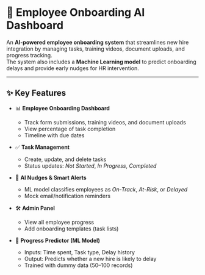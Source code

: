 # 🚀 Employee Onboarding AI Dashboard

An **AI-powered employee onboarding system** that streamlines new hire integration by managing tasks, training videos, document uploads, and progress tracking.  
The system also includes a **Machine Learning model** to predict onboarding delays and provide early nudges for HR intervention.

---

## ✨ Key Features

- 📊 **Employee Onboarding Dashboard**  
  - Track form submissions, training videos, and document uploads  
  - View percentage of task completion  
  - Timeline with due dates  

- ✅ **Task Management**  
  - Create, update, and delete tasks  
  - Status updates: *Not Started*, *In Progress*, *Completed*  

- 🤖 **AI Nudges & Smart Alerts**  
  - ML model classifies employees as *On-Track*, *At-Risk*, or *Delayed*  
  - Mock email/notification reminders  

- 🛠️ **Admin Panel**  
  - View all employee progress  
  - Add onboarding templates (task lists)  

- 🔮 **Progress Predictor (ML Model)**  
  - Inputs: Time spent, Task type, Delay history  
  - Output: Predicts whether a new hire is likely to delay  
  - Trained with dummy data (50–100 records)  
